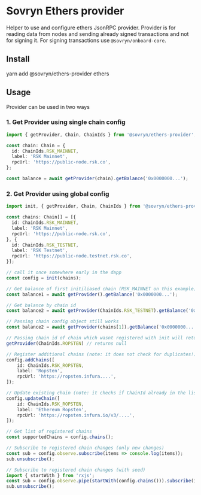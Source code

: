 # Sovryn Ethers provider

Helper to use and configure ethers JsonRPC provider.
Provider is for reading data from nodes and sending already signed transactions and not for signing it.
For signing transactions use `@sovryn/onboard-core`.

## Install

yarn add @sovryn/ethers-provider ethers

## Usage

Provider can be used in two ways

### 1. Get Provider using single chain config

```typescript
import { getProvider, Chain, ChainIds } from '@sovryn/ethers-provider';

const chain: Chain = {
  id: ChainIds.RSK_MAINNET,
  label: 'RSK Mainnet',
  rpcUrl: 'https://public-node.rsk.co',
};

const balance = await getProvider(chain).getBalance('0x0000000...');
```

### 2. Get Provider using global config

```typescript
import init, { getProvider, Chain, ChainIds } from '@sovryn/ethers-provider';

const chains: Chain[] = [{
  id: ChainIds.RSK_MAINNET,
  label: 'RSK Mainnet',
  rpcUrl: 'https://public-node.rsk.co',
}, {
  id: ChainIds.RSK_TESTNET,
  label: 'RSK Testnet',
  rpcUrl: 'https://public-node.testnet.rsk.co',
}];

// call it once somewhere early in the dapp
const config = init(chains);

// Get balance of first initiliased chain (RSK_MAINNET on this example)
const balance1 = await getProvider().getBalance('0x0000000...');

// Get balance by chain id
const balance2 = await getProvider(ChainIds.RSK_TESTNET).getBalance('0x0000000...');

// Passing chain config object still works
const balance2 = await getProvider(chains[1]).getBalance('0x0000000...');

// Passing chain id of chain which wasnt registered with init will return null
getProvider(ChainIds.ROPSTEN) // returns null

// Register additional chains (note: it does not check for duplicates!)
config.addChains([
    id: ChainIds.RSK_ROPSTEN,
    label: 'Ropsten',
    rpcUrl: 'https://ropsten.infura....',
]);

// Update existing chain (note: it checks if ChainId already in the list, if so - updates it with new data, if ChainId is not set - new chain will be registered).
config.updateChain([
    id: ChainIds.RSK_ROPSTEN,
    label: 'Ethereum Ropsten',
    rpcUrl: 'https://ropsten.infura.io/v3/....',
]);

// Get list of registered chains
const supportedChains = config.chains();

// Subscribe to registered chain changes (only new changes)
const sub = config.observe.subscribe(items => console.log(items));
sub.unsubscribe();

// Subscribe to registered chain changes (with seed)
import { startWith } from 'rxjs';
const sub = config.observe.pipe(startWith(config.chains())).subscribe(items => console.log(items));
sub.unsubscribe();
```
